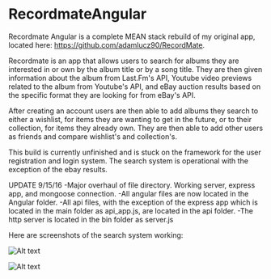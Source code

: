 # RecordmateAngular

Recordmate Angular is a complete MEAN stack rebuild of my original app, located here: https://github.com/adamlucz90/RecordMate.  

Recordmate is an app that allows users to search for albums they are interested in or own by the album title or by a song title.  They are then given information about the album from Last.Fm's API, Youtube video previews related to the album from Youtube's API, and eBay auction results based on the specific format they are looking for from eBay's API.

After creating an account users are then able to add albums they search to either a wishlist, for items they are wanting to get in the future, or to their collection, for items they already own.  They are then able to add other users as friends and compare wishlist's and collection's.

This build is currently unfinished and is stuck on the framework for the user registration and login system.
The search system is operational with the exception of the ebay results.

UPDATE 9/15/16
-Major overhaul of file directory.  Working server, express app, and mongoose connection.
-All angular files are now located in the Angular folder.
-All api files, with the exception of the express app which is located in the main folder as api_app.js, are located in the api folder.
-The http server is located in the bin folder as server.js

Here are screenshots of the search system working:

![Alt text](http://i.imgur.com/moeXZib.jpg "Search Home Page")

![Alt text](http://i.imgur.com/LCy17CY.jpg "Search Result Page")
